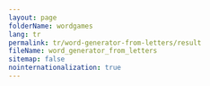 ```yaml
---
layout: page
folderName: wordgames
lang: tr
permalink: tr/word-generator-from-letters/result
fileName: word_generator_from_letters
sitemap: false
nointernationalization: true
---
```

